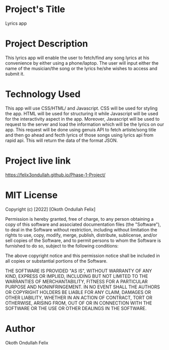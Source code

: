 # Project's Title

Lyrics app

# Project Description

This lyrics app will enable the user to fetch/find any song lyrics at his convenience by either using a phone/laptop. The user will input either the name of the musician/the song or the lyrics he/she wishes to access and submit it.

# Technology Used

This app will use CSS/HTML/ and Javascript. CSS will be used for styling the app. HTML will be used for structuring it while Javascript will be used for the interactivity aspect in the app. Moreover, Javascript will be used to request to the server and load the information which will be the lyrics on our app. This request will be done using genuis API to fetch artiste/song title and then go ahead and fecth lyrics of those songs using lyrics api from rapid api. This will return the data of the format JSON.

# Project live link

https://felix3ondullah.github.io/Phase-1-Project/

# MIT License

Copyright (c) [2022] [Okoth Ondullah Felix]

Permission is hereby granted, free of charge, to any person obtaining a copy
of this software and associated documentation files (the "Software"), to deal
in the Software without restriction, including without limitation the rights
to use, copy, modify, merge, publish, distribute, sublicense, and/or sell
copies of the Software, and to permit persons to whom the Software is
furnished to do so, subject to the following conditions:

The above copyright notice and this permission notice shall be included in all
copies or substantial portions of the Software.

THE SOFTWARE IS PROVIDED "AS IS", WITHOUT WARRANTY OF ANY KIND, EXPRESS OR
IMPLIED, INCLUDING BUT NOT LIMITED TO THE WARRANTIES OF MERCHANTABILITY,
FITNESS FOR A PARTICULAR PURPOSE AND NONINFRINGEMENT. IN NO EVENT SHALL THE
AUTHORS OR COPYRIGHT HOLDERS BE LIABLE FOR ANY CLAIM, DAMAGES OR OTHER
LIABILITY, WHETHER IN AN ACTION OF CONTRACT, TORT OR OTHERWISE, ARISING FROM,
OUT OF OR IN CONNECTION WITH THE SOFTWARE OR THE USE OR OTHER DEALINGS IN THE
SOFTWARE.

# Author

Okoth Ondullah Felix
